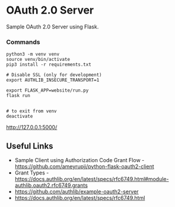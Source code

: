 # OAuth 2.0 Server

Sample OAuth 2.0 Server using Flask.

### Commands
```
python3 -m venv venv
source venv/bin/activate
pip3 install -r requirements.txt

# Disable SSL (only for development)
export AUTHLIB_INSECURE_TRANSPORT=1

export FLASK_APP=website/run.py
flask run


# to exit from venv
deactivate
```


http://127.0.0.1:5000/

## Useful Links

- Sample Client using Authorization Code Grant Flow - https://github.com/ameyrupji/python-flask-oauth2-client
- Grant Types - https://docs.authlib.org/en/latest/specs/rfc6749.html#module-authlib.oauth2.rfc6749.grants
- https://github.com/authlib/example-oauth2-server
- https://docs.authlib.org/en/latest/specs/rfc6749.html
